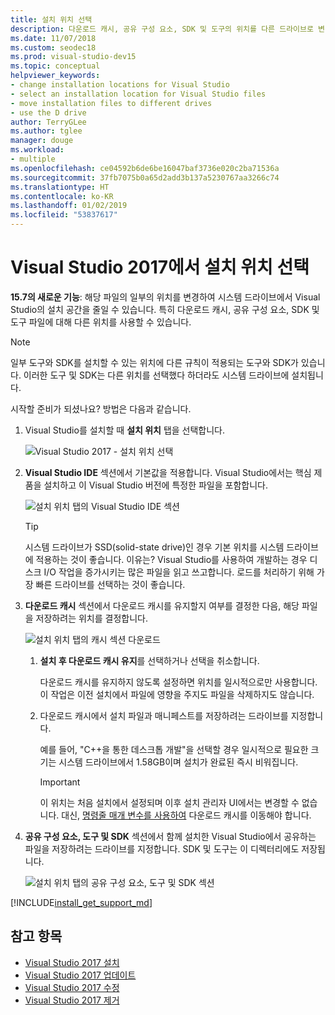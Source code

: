 ```yaml
---
title: 설치 위치 선택
description: 다운로드 캐시, 공유 구성 요소, SDK 및 도구의 위치를 다른 드라이브로 변경하여 시스템 드라이브에서 Visual Studio의 설치 공간을 줄이는 방법을 알아봅니다.
ms.date: 11/07/2018
ms.custom: seodec18
ms.prod: visual-studio-dev15
ms.topic: conceptual
helpviewer_keywords:
- change installation locations for Visual Studio
- select an installation location for Visual Studio files
- move installation files to different drives
- use the D drive
author: TerryGLee
ms.author: tglee
manager: douge
ms.workload:
- multiple
ms.openlocfilehash: ce04592b6de6be16047baf3736e020c2ba71536a
ms.sourcegitcommit: 37fb7075b0a65d2add3b137a5230767aa3266c74
ms.translationtype: HT
ms.contentlocale: ko-KR
ms.lasthandoff: 01/02/2019
ms.locfileid: "53837617"
---
```

# <a name="select-the-installation-locations-in-visual-studio-2017"></a>Visual Studio 2017에서 설치 위치 선택

**15.7의 새로운 기능**: 해당 파일의 일부의 위치를 변경하여 시스템 드라이브에서 Visual Studio의 설치 공간을 줄일 수 있습니다. 특히 다운로드 캐시, 공유 구성 요소, SDK 및 도구 파일에 대해 다른 위치를 사용할 수 있습니다.

   > [!NOTE]
   > 일부 도구와 SDK를 설치할 수 있는 위치에 다른 규칙이 적용되는 도구와 SDK가 있습니다. 이러한 도구 및 SDK는 다른 위치를 선택했다 하더라도 시스템 드라이브에 설치됩니다.

시작할 준비가 되셨나요? 방법은 다음과 같습니다.

1. Visual Studio를 설치할 때 **설치 위치** 탭을 선택합니다.

   ![Visual Studio 2017 - 설치 위치 선택](media/vs-installation-locations.png "설치 위치를 선택합니다.")

1. **Visual Studio IDE** 섹션에서 기본값을 적용합니다. Visual Studio에서는 핵심 제품을 설치하고 이 Visual Studio 버전에 특정한 파일을 포함합니다.

   ![설치 위치 탭의 Visual Studio IDE 섹션](media/vs-installation-locations-ide.png "설치 위치 탭의 Visual Studio IDE 섹션에 대한 기본값을 적용합니다.")

   > [!TIP]
   > 시스템 드라이브가 SSD(solid-state drive)인 경우 기본 위치를 시스템 드라이브에 적용하는 것이 좋습니다. 이유는? Visual Studio를 사용하여 개발하는 경우 디스크 I/O 작업을 증가시키는 많은 파일을 읽고 쓰고합니다. 로드를 처리하기 위해 가장 빠른 드라이브를 선택하는 것이 좋습니다.

1. **다운로드 캐시** 섹션에서 다운로드 캐시를 유지할지 여부를 결정한 다음, 해당 파일을 저장하려는 위치를 결정합니다.

     ![설치 위치 탭의 캐시 섹션 다운로드](media/vs-installation-locations-cache.png "설치 후 다운로드 캐시를 유지할지 여부를 선택한 다음, 파일을 저장하려는 드라이브를 지정합니다.")

    1. **설치 후 다운로드 캐시 유지**를 선택하거나 선택을 취소합니다.

       다운로드 캐시를 유지하지 않도록 설정하면 위치를 일시적으로만 사용합니다. 이 작업은 이전 설치에서 파일에 영향을 주지도 파일을 삭제하지도 않습니다.

    1. 다운로드 캐시에서 설치 파일과 매니페스트를 저장하려는 드라이브를 지정합니다.

        예를 들어, "C++을 통한 데스크톱 개발"을 선택할 경우 일시적으로 필요한 크기는 시스템 드라이브에서 1.58GB이며 설치가 완료된 즉시 비워집니다.

       > [!IMPORTANT]
       > 이 위치는 처음 설치에서 설정되며 이후 설치 관리자 UI에서는 변경할 수 없습니다. 대신, [명령줄 매개 변수를 사용하여](use-command-line-parameters-to-install-visual-studio.md) 다운로드 캐시를 이동해야 합니다.

1. **공유 구성 요소, 도구 및 SDK** 섹션에서 함께 설치한 Visual Studio에서 공유하는 파일을 저장하려는 드라이브를 지정합니다. SDK 및 도구는 이 디렉터리에도 저장됩니다.

   ![설치 위치 탭의 공유 구성 요소, 도구 및 SDK 섹션](media/vs-installation-locations-shared.png "공유 구성 요소, 도구 및 SDK를 저장하려는 위치를 지정합니다.")

[!INCLUDE[install_get_support_md](includes/install_get_support_md.md)]

## <a name="see-also"></a>참고 항목

* [Visual Studio 2017 설치](install-visual-studio.md)
* [Visual Studio 2017 업데이트](update-visual-studio.md)
* [Visual Studio 2017 수정](update-visual-studio.md)
* [Visual Studio 2017 제거](uninstall-visual-studio.md)
